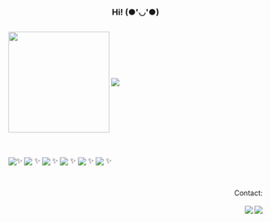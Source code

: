 ### <div align = "center">Hi! (●'◡'●)</div>
##
<div style = "display: inline_block">
  <img  height="200em" align = "center" src="https://github-readme-stats.vercel.app/api?username=marianapmonteiro&show_icons=true&theme=vue" />
<img height"200em" align= "center" src= https://github-readme-stats.vercel.app/api/top-langs/?username=marianapmonteiro&layout=compact&theme=vue />
</div>

##

   <div style = "display: inline_block "><br>
    <img align = "center" src= "https://img.shields.io/badge/JavaScript-F7DF1E?style=for-the-badge&logo=javascript&logoColor=black" />✨
    <img align = "center" src= "https://img.shields.io/badge/CSS-239120?&style=for-the-badge&logo=css3&logoColor=white" /> ✨
    <img align = "center" src= "https://img.shields.io/badge/HTML-239120?style=for-the-badge&logo=html5&logoColor=white"  /> ✨
    <img align = "center" src="https://img.shields.io/badge/Vue.js-35495E?style=for-the-badge&logo=vue.js&logoColor=4FC08D" /> ✨
    <img align = "center" src="https://img.shields.io/badge/C-00599C?style=for-the-badge&logo=c&logoColor=white" /> ✨
     <img align = "center" src="https://img.shields.io/badge/React-20232A?style=for-the-badge&logo=react&logoColor=61DAFB" /> ✨
</div>

##

  <div align = "right"><br>
  <div>Contact:</div>
  <br>
  <a href="https://www.linkedin.com/in/mariana-monteiro-860388216/" target="_blank"> <img align = "right" src = "https://img.shields.io/badge/LinkedIn-0077B5?style=for-the-badge&logo=linkedin&logoColor=white" /></a>
 <a href="mailto:marianamonteiro0302@gmail.com?Subject=Título%20da%20mensagem"> <img align = "right" src="https://img.shields.io/badge/Gmail-D14836?style=for-the-badge&logo=gmail&logoColor=white" /> </a> 
    <br>
</div>

##


<!--
**marianapmonteiro/marianapmonteiro** is a ✨ _special_ ✨ repository because its `README.md` (this file) appears on your GitHub profile.

Here are some ideas to get you started:

- 🔭 I’m currently working on ...
- 🌱 Estudando WordPress
- 👯 I’m looking to collaborate on ...
- 🤔 I’m looking for help with ...
- 💬 Ask me about ...
- 📫 How to reach me: ...
- 😄 Pronouns: Any pronouns
- ⚡ Fun fact: ...
-->
##
